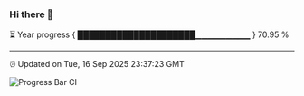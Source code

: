 ### Hi there 👋

⏳ Year progress { █████████████████████▁▁▁▁▁▁▁▁▁ } 70.95 %

---

⏰ Updated on Tue, 16 Sep 2025 23:37:23 GMT

![Progress Bar CI](https://github.com/IshwaranRudhara/GIT-ACTION/workflows/Progress%20Bar%20CI/badge.svg)
